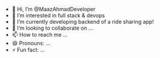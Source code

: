 - 👋 Hi, I’m @MaazAhmadDeveloper
- 👀 I’m interested in full stack & devops
- 🌱 I’m currently developing backend of a ride sharing app!
- 💞️ I’m looking to collaborate on ...
- 📫 How to reach me ...
- 😄 Pronouns: ...
- ⚡ Fun fact: ...

<!---
MaazAhmadDeveloper/MaazAhmadDeveloper is a ✨ special ✨ repository because its `README.md` (this file) appears on your GitHub profile.
You can click the Preview link to take a look at your changes.
--->
